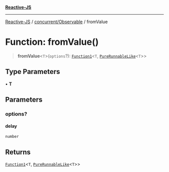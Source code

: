 [**Reactive-JS**](../../../README.md)

***

[Reactive-JS](../../../README.md) / [concurrent/Observable](../README.md) / fromValue

# Function: fromValue()

> **fromValue**\<`T`\>(`options`?): [`Function1`](../../../functions/type-aliases/Function1.md)\<`T`, [`PureRunnableLike`](../../interfaces/PureRunnableLike.md)\<`T`\>\>

## Type Parameters

• **T**

## Parameters

### options?

#### delay

`number`

## Returns

[`Function1`](../../../functions/type-aliases/Function1.md)\<`T`, [`PureRunnableLike`](../../interfaces/PureRunnableLike.md)\<`T`\>\>
